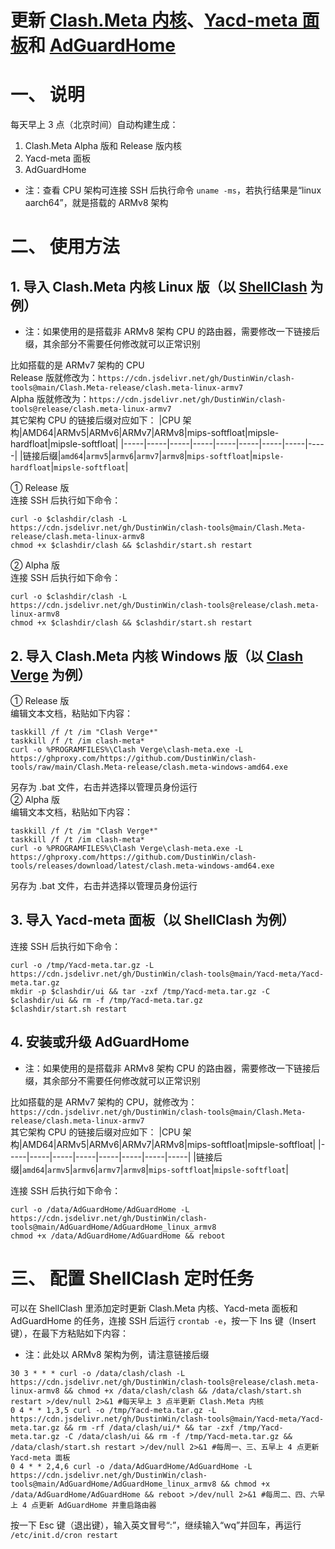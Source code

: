 # 更新 [Clash.Meta 内核](https://github.com/MetaCubeX/Clash.Meta)、[Yacd-meta 面板](https://github.com/MetaCubeX/Yacd-meta)和 [AdGuardHome](https://github.com/AdguardTeam/AdGuardHome)
# 一、 说明
每天早上 3 点（北京时间）自动构建生成：  
1. Clash.Meta Alpha 版和 Release 版内核  
2. Yacd-meta 面板
3. AdGuardHome
- 注：查看 CPU 架构可连接 SSH 后执行命令 `uname -ms`，若执行结果是“linux aarch64”，就是搭载的 ARMv8 架构

# 二、 使用方法
## 1. 导入 Clash.Meta 内核 Linux 版（以 [ShellClash](https://github.com/juewuy/ShellClash) 为例）
- 注：如果使用的是搭载非 ARMv8 架构 CPU 的路由器，需要修改一下链接后缀，其余部分不需要任何修改就可以正常识别

比如搭载的是 ARMv7 架构的 CPU  
Release 版就修改为：`https://cdn.jsdelivr.net/gh/DustinWin/clash-tools@main/Clash.Meta-release/clash.meta-linux-armv7`  
Alpha 版就修改为：`https://cdn.jsdelivr.net/gh/DustinWin/clash-tools@release/clash.meta-linux-armv7`  
其它架构 CPU 的链接后缀对应如下：
|CPU 架构|AMD64|ARMv5|ARMv6|ARMv7|ARMv8|mips-softfloat|mipsle-hardfloat|mipsle-softfloat|
|-----|-----|-----|-----|-----|-----|-----|-----|-----|
|链接后缀|`amd64`|`armv5`|`armv6`|`armv7`|`armv8`|`mips-softfloat`|`mipsle-hardfloat`|`mipsle-softfloat`|

① Release 版  
连接 SSH 后执行如下命令：
```
curl -o $clashdir/clash -L https://cdn.jsdelivr.net/gh/DustinWin/clash-tools@main/Clash.Meta-release/clash.meta-linux-armv8
chmod +x $clashdir/clash && $clashdir/start.sh restart
```
② Alpha 版  
连接 SSH 后执行如下命令：
```
curl -o $clashdir/clash -L https://cdn.jsdelivr.net/gh/DustinWin/clash-tools@release/clash.meta-linux-armv8
chmod +x $clashdir/clash && $clashdir/start.sh restart
```
## 2. 导入 Clash.Meta 内核 Windows 版（以 [Clash Verge](https://github.com/zzzgydi/clash-verge) 为例）
① Release 版  
编辑文本文档，粘贴如下内容：
```
taskkill /f /t /im "Clash Verge*"
taskkill /f /t /im clash-meta*
curl -o %PROGRAMFILES%\Clash Verge\clash-meta.exe -L https://ghproxy.com/https://github.com/DustinWin/clash-tools/raw/main/Clash.Meta-release/clash.meta-windows-amd64.exe
```
另存为 .bat 文件，右击并选择以管理员身份运行  
② Alpha 版  
编辑文本文档，粘贴如下内容：
```
taskkill /f /t /im "Clash Verge*"
taskkill /f /t /im clash-meta*
curl -o %PROGRAMFILES%\Clash Verge\clash-meta.exe -L https://ghproxy.com/https://github.com/DustinWin/clash-tools/releases/download/latest/clash.meta-windows-amd64.exe
```
另存为 .bat 文件，右击并选择以管理员身份运行
## 3. 导入 Yacd-meta 面板（以 ShellClash 为例）
连接 SSH 后执行如下命令：
```
curl -o /tmp/Yacd-meta.tar.gz -L https://cdn.jsdelivr.net/gh/DustinWin/clash-tools@main/Yacd-meta/Yacd-meta.tar.gz
mkdir -p $clashdir/ui && tar -zxf /tmp/Yacd-meta.tar.gz -C $clashdir/ui && rm -f /tmp/Yacd-meta.tar.gz
$clashdir/start.sh restart
```
## 4. 安装或升级 AdGuardHome
- 注：如果使用的是搭载非 ARMv8 架构 CPU 的路由器，需要修改一下链接后缀，其余部分不需要任何修改就可以正常识别

比如搭载的是 ARMv7 架构的 CPU，就修改为：  
`https://cdn.jsdelivr.net/gh/DustinWin/clash-tools@main/Clash.Meta-release/clash.meta-linux-armv7`  
其它架构 CPU 的链接后缀对应如下：
|CPU 架构|AMD64|ARMv5|ARMv6|ARMv7|ARMv8|mips-softfloat|mipsle-softfloat|
|-----|-----|-----|-----|-----|-----|-----|-----|
|链接后缀|`amd64`|`armv5`|`armv6`|`armv7`|`armv8`|`mips-softfloat`|`mipsle-softfloat`|

连接 SSH 后执行如下命令：
```
curl -o /data/AdGuardHome/AdGuardHome -L https://cdn.jsdelivr.net/gh/DustinWin/clash-tools@main/AdGuardHome/AdGuardHome_linux_armv8
chmod +x /data/AdGuardHome/AdGuardHome && reboot
```
# 三、 配置 ShellClash 定时任务
可以在 ShellClash 里添加定时更新 Clash.Meta 内核、Yacd-meta 面板和 AdGuardHome 的任务，连接 SSH 后运行 `crontab -e`，按一下 Ins 键（Insert 键），在最下方粘贴如下内容：
- 注：此处以 ARMv8 架构为例，请注意链接后缀

```
30 3 * * * curl -o /data/clash/clash -L https://cdn.jsdelivr.net/gh/DustinWin/clash-tools@release/clash.meta-linux-armv8 && chmod +x /data/clash/clash && /data/clash/start.sh restart >/dev/null 2>&1 #每天早上 3 点半更新 Clash.Meta 内核
0 4 * * 1,3,5 curl -o /tmp/Yacd-meta.tar.gz -L https://cdn.jsdelivr.net/gh/DustinWin/clash-tools@main/Yacd-meta/Yacd-meta.tar.gz && rm -rf /data/clash/ui/* && tar -zxf /tmp/Yacd-meta.tar.gz -C /data/clash/ui && rm -f /tmp/Yacd-meta.tar.gz && /data/clash/start.sh restart >/dev/null 2>&1 #每周一、三、五早上 4 点更新 Yacd-meta 面板
0 4 * * 2,4,6 curl -o /data/AdGuardHome/AdGuardHome -L https://cdn.jsdelivr.net/gh/DustinWin/clash-tools@main/AdGuardHome/AdGuardHome_linux_armv8 && chmod +x /data/AdGuardHome/AdGuardHome && reboot >/dev/null 2>&1 #每周二、四、六早上 4 点更新 AdGuardHome 并重启路由器
```
按一下 Esc 键（退出键），输入英文冒号“:”，继续输入“wq”并回车，再运行 `/etc/init.d/cron restart`
